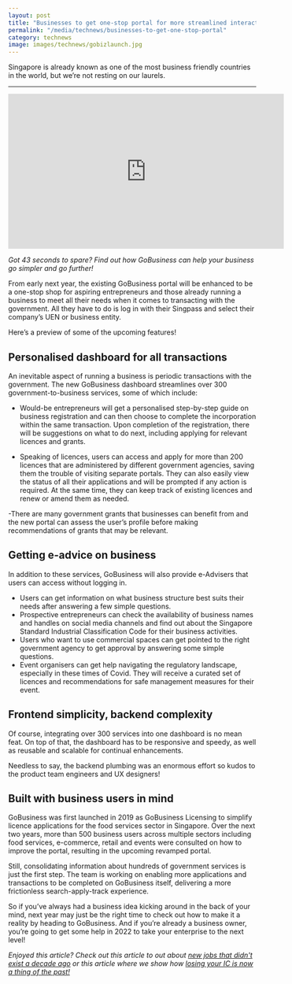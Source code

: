 ```yaml
---
layout: post
title: "Businesses to get one-stop portal for more streamlined interactions with government."
permalink: "/media/technews/businesses-to-get-one-stop-portal"
category: technews
image: images/technews/gobizlaunch.jpg
---
```

Singapore is already known as one of the most business friendly countries in the world, but we’re not resting on our laurels. 

---

<iframe width="560" height="315" src="https://www.youtube.com/embed/xJ5D8FuUjaw" title="YouTube video player" frameborder="0" allow="accelerometer; autoplay; clipboard-write; encrypted-media; gyroscope; picture-in-picture" allowfullscreen></iframe>

*Got 43 seconds to spare? Find out how GoBusiness can help your business go simpler and go further!* 

From early next year, the existing GoBusiness portal will be enhanced to be a one-stop shop for aspiring entrepreneurs and those already running a business to meet all their needs when it comes to transacting with the government. All they have to do is log in with their Singpass and select their company’s UEN or business entity.

Here’s a preview of some of the upcoming features!


## **Personalised dashboard for all transactions**

An inevitable aspect of running a business is periodic transactions with the government. The new GoBusiness dashboard streamlines over 300 government-to-business services, some of which include: 

- Would-be entrepreneurs will get a personalised step-by-step guide on business registration and can then choose to complete the incorporation within the same transaction. Upon completion of the registration, there will be suggestions on what to do next, including applying for relevant licences and grants. 

- Speaking of licences, users can access and apply for more than 200 licences that are administered by different government agencies, saving them the trouble of visiting separate portals. They can also easily view the status of all their applications and will be prompted if any action is required. At the same time, they can keep track of existing licences and renew or amend them as needed. 

-There are many government grants that businesses can benefit from and the new portal can assess the user’s profile before making recommendations of grants that may be relevant. 


## Getting e-advice on business 

In addition to these services, GoBusiness will also provide e-Advisers that users can access without logging in. 

- Users can get information on what business structure best suits their needs after answering a few simple questions.
- Prospective entrepreneurs can check the availability of business names and handles on social media channels and find out about the Singapore Standard Industrial Classification Code for their business activities.
- Users who want to use commercial spaces can get pointed to the right government agency to get approval by answering some simple questions. 
- Event organisers can get help navigating the regulatory landscape, especially in these times of Covid. They will receive a curated set of licences and recommendations for safe management measures for their event. 

## Frontend simplicity, backend complexity

Of course, integrating over 300 services into one dashboard is no mean feat. On top of that, the dashboard has to be responsive and speedy, as well as reusable and scalable for continual enhancements. 

Needless to say, the backend plumbing was an enormous effort so kudos to the product team engineers and UX designers!


## Built with business users in mind 

GoBusiness was first launched in 2019 as GoBusiness Licensing to simplify licence
applications for the food services sector in Singapore. Over the next two years, more than 500 business users across multiple sectors including food services, e-commerce,
retail and events were consulted on how to improve the portal, resulting in the upcoming revamped portal. 

Still, consolidating information about hundreds of government services is just the first step. The team is working on enabling more applications and transactions to be completed on GoBusiness itself, delivering a more frictionless search-apply-track experience.

So if you’ve always had a business idea kicking around in the back of your mind, next year may just be the right time to check out how to make it a reality by heading to GoBusiness. And if you’re already a business owner, you’re going to get some help in 2022 to take your enterprise to the next level! 

*Enjoyed this article? Check out this article to out about [new jobs that didn't exist a decade ago](https://www.tech.gov.sg/media/technews/here-are-5-jobs-that-didnt-exist-10-years-ago) or this article where we show how [losing your IC is now a thing of the past!](https://www.tech.gov.sg/media/technews/singpass-digital-ic)*



